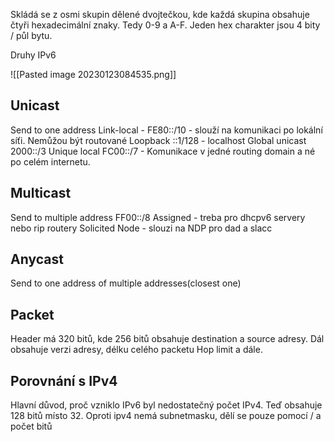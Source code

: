Skládá se z osmi skupin dělené dvojtečkou, kde každá skupina obsahuje čtyři hexadecimální znaky. Tedy 0-9 a A-F. Jeden hex charakter jsou 4 bity / půl bytu.

Druhy IPv6

![[Pasted image 20230123084535.png]]

## Unicast
Send to one address
Link-local - FE80::/10 - slouží na komunikaci po lokální síťi. Nemůžou být routované
Loopback ::1/128 - localhost
Global unicast 2000::/3
Unique local FC00::/7 - Komunikace v jedné routing domain a né po celém internetu.

## Multicast
Send to multiple address 
FF00::/8 Assigned - treba pro dhcpv6 servery nebo rip routery
Solicited Node - slouzi na NDP pro dad a slacc

## Anycast
Send to one address of multiple addresses(closest one)

## Packet
Header má 320 bitů, kde 256 bitů obsahuje destination a source adresy. Dál obsahuje verzi adresy, délku celého packetu Hop limit a dále.

## Porovnání s IPv4
Hlavní důvod, proč vzniklo IPv6 byl nedostatečný počet IPv4. Teď obsahuje 128 bitů místo 32. Oproti ipv4 nemá subnetmasku, dělí se pouze pomocí / a počet bitů
